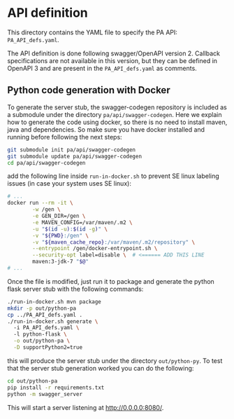 # API definition
This directory contains the YAML file to specify the PA API: `PA_API_defs.yaml`.

The API definition is done following swagger/OpenAPI version 2. Callback specifications are not available in this version, but they can be defined in OpenAPI 3 and are present in the `PA_API_defs.yaml` as comments.

## Python code generation with Docker
To generate the server stub, the swagger-codegen repository is included as a submodule under the directory `pa/api/swagger-codegen`.  Here we explain how to generate the code using docker, so there is no need to install maven, java and dependencies. So make sure you have docker installed and running before following the next steps:

```bash
git submodule init pa/api/swagger-codegen
git submodule update pa/api/swagger-codegen
cd pa/api/swagger-codegen
```
add the following line inside `run-in-docker.sh` to prevent SE linux labeling issues (in case your system uses SE linux):
```bash
# ...
docker run --rm -it \
        -w /gen \
        -e GEN_DIR=/gen \
        -e MAVEN_CONFIG=/var/maven/.m2 \
        -u "$(id -u):$(id -g)" \
        -v "${PWD}:/gen" \
        -v "${maven_cache_repo}:/var/maven/.m2/repository" \
        --entrypoint /gen/docker-entrypoint.sh \
        --security-opt label=disable \  # <====== ADD THIS LINE
        maven:3-jdk-7 "$@"
# ...
```
Once the file is modified, just run it to package and generate the python flask server stub with the following commands:
```bash
./run-in-docker.sh mvn package
mkdir -p out/python-pa
cp ../PA_API_defs.yaml .
./run-in-docker.sh generate \ 
  -i PA_API_defs.yaml \                         
  -l python-flask \
  -o out/python-pa \
  -D supportPython2=true
```
this will produce the server stub under the directory `out/python-py`. To test that the server stub generation worked you can do the following:
```bash
cd out/python-pa
pip install -r requirements.txt
python -m swagger_server
```
This will start a server listening at http://0.0.0.0:8080/.


